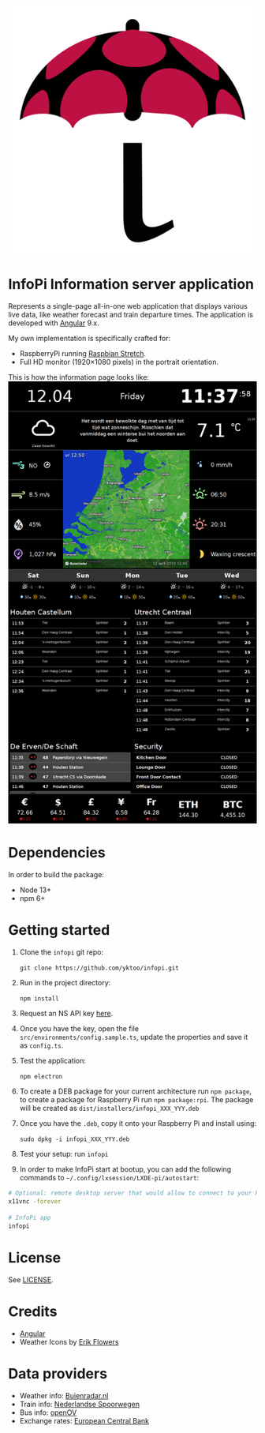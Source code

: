 ![InfoPi icon](doc/infopi.svg)

InfoPi Information server application
=====================================

Represents a single-page all-in-one web application that displays various live data, like weather forecast and train departure times. The application is developed with [Angular](https://angular.io/) 9.x.

My own implementation is specifically crafted for:

* RaspberryPi running [Raspbian Stretch](https://www.raspberrypi.org/downloads/raspbian/).
* Full HD monitor (1920&times;1080 pixels) in the portrait orientation.

This is how the information page looks like:
![Screenshot of the application](doc/screenshot.png)


Dependencies
============

In order to build the package:

* Node 13+
* npm 6+

Getting started
===============

1. Clone the `infopi` git repo:

    `git clone https://github.com/yktoo/infopi.git`

2. Run in the project directory:

    `npm install`

3. Request an NS API key [here](https://apiportal.ns.nl/).
4. Once you have the key, open the file `src/environments/config.sample.ts`, update the properties and save it as `config.ts`.
5. Test the application:

    `npm electron`

6. To create a DEB package for your current architecture run `npm package`, to create a package for Raspberry Pi run `npm package:rpi`. The package will be created as `dist/installers/infopi_XXX_YYY.deb`

7. Once you have the `.deb`, copy it onto your Raspberry Pi and install using:

    `sudo dpkg -i infopi_XXX_YYY.deb`
    
8. Test your setup: run `infopi`

9. In order to make InfoPi start at bootup, you can add the following commands to `~/.config/lxsession/LXDE-pi/autostart`:

```bash
# Optional: remote desktop server that would allow to connect to your Pi via VNC
x11vnc -forever

# InfoPi app
infopi
```


License
=======

See [LICENSE](LICENSE).


Credits
=======

* [Angular](https://angular.io/)
* Weather Icons by [Erik Flowers](https://erikflowers.github.io/weather-icons/)


Data providers
==============

* Weather info: [Buienradar.nl](http://buienradar.nl/)
* Train info: [Nederlandse Spoorwegen](http://www.ns.nl/)
* Bus info: [openOV](http://openov.nl/)
* Exchange rates: [European Central Bank](https://www.ecb.europa.eu/)
